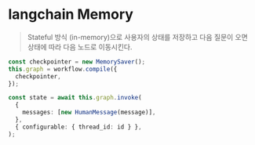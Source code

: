 # langchain Memory

> Stateful 방식 (in-memory)으로 사용자의 상태를 저장하고 다음 질문이 오면 상태에 따라 다음 노드로 이동시킨다.

```ts
const checkpointer = new MemorySaver();
this.graph = workflow.compile({
  checkpointer,
});

const state = await this.graph.invoke(
  {
    messages: [new HumanMessage(message)],
  },
  { configurable: { thread_id: id } },
);
```
